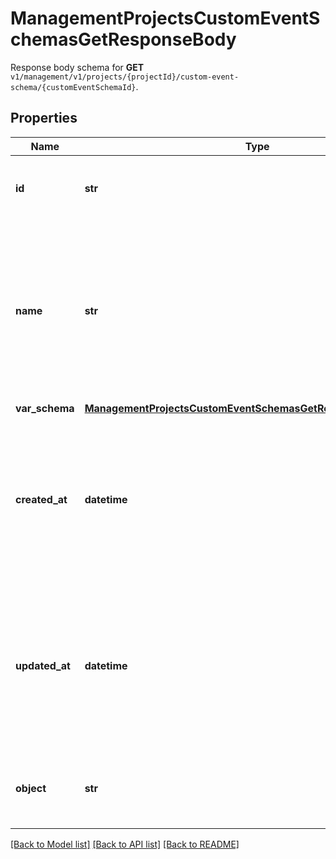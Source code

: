 # ManagementProjectsCustomEventSchemasGetResponseBody

Response body schema for **GET** `v1/management/v1/projects/{projectId}/custom-event-schema/{customEventSchemaId}`.

## Properties

Name | Type | Description | Notes
------------ | ------------- | ------------- | -------------
**id** | **str** | Unique identifier of the custom event schema. | [optional] 
**name** | **str** | User-defined name of the custom event. This is also shown in **Project Settings** &gt; **Event Schema** in the Voucherify Dashboard. | [optional] 
**var_schema** | [**ManagementProjectsCustomEventSchemasGetResponseBodySchema**](ManagementProjectsCustomEventSchemasGetResponseBodySchema.md) |  | [optional] 
**created_at** | **datetime** | Timestamp representing the date and time when the custom event schema was created. The value is shown in the ISO 8601 format. | [optional] 
**updated_at** | **datetime** | Timestamp representing the date and time when the custom event schema was updated. The value is shown in the ISO 8601 format. | [optional] 
**object** | **str** | The type of the object represented by JSON. | [optional] [default to 'custom-event-schema']

[[Back to Model list]](../README.md#documentation-for-models) [[Back to API list]](../README.md#documentation-for-api-endpoints) [[Back to README]](../README.md)


